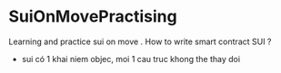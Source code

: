 # SuiOnMovePractising

Learning and practice sui on move . How to write smart contract SUI ?

- sui có 1 khai niem objec, moi 1 cau truc khong the thay doi
